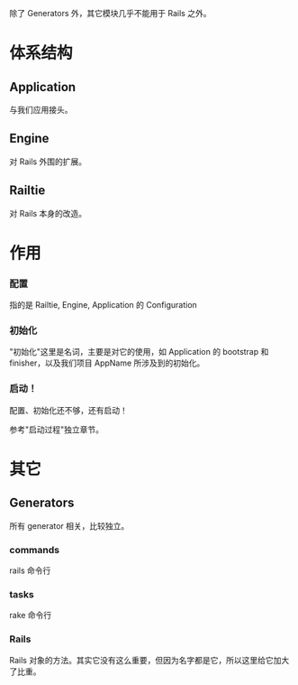 
除了 Generators 外，其它模块几乎不能用于 Rails 之外。


# 体系结构

## Application

与我们应用接头。

## Engine

对 Rails 外围的扩展。

## Railtie

对 Rails 本身的改造。

# 作用

### 配置

指的是 Railtie, Engine, Application 的 Configuration

### 初始化

"初始化"这里是名词，主要是对它的使用，如 Application 的 bootstrap 和 finisher，以及我们项目 AppName 所涉及到的初始化。

### 启动！

配置、初始化还不够，还有启动！

参考"启动过程"独立章节。

# 其它

## Generators

所有 generator 相关，比较独立。

### commands

rails 命令行

### tasks

rake 命令行

### Rails

Rails 对象的方法。其实它没有这么重要，但因为名字都是它，所以这里给它加大了比重。




